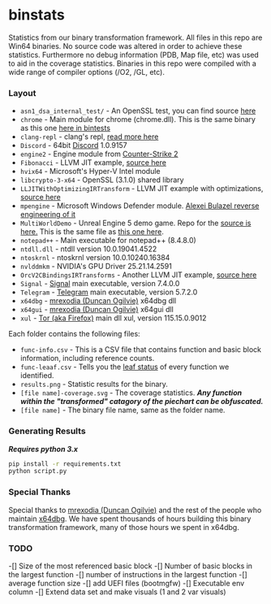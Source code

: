 # binstats

Statistics from our binary transformation framework. All files in this repo are Win64 binaries. No source code was altered in order to achieve these statistics. Furthermore no debug information (PDB, Map file, etc) was used to aid in the coverage statistics. Binaries in this repo were compiled with a wide range of compiler options (/O2, /GL, etc).

### Layout

- `asn1_dsa_internal_test/` - An OpenSSL test, you can find source [here](https://gitlab.softgenetics.com/libs/openssl/-/blob/f510d614a7e981cbf69f11ae186c97d3fa00dda9/test/asn1_dsa_internal_test.c)
- `chrome` - Main module for chrome (chrome.dll). This is the same binary as this one [here in bintests](https://github.com/backengineering/bintests/blob/master/misc/chrome/win64-121.0.6167.85/chrome-win64/chrome.dll)
- `clang-repl` - clang's repl, [read more here](https://clang.llvm.org/docs/ClangRepl.html)
- `Discord` - 64bit [Discord](https://discord.com/) 1.0.9157
- `engine2` - Engine module from [Counter-Strike 2](https://www.counter-strike.net/cs2)
- `Fibonacci` - LLVM JIT example, [source here](https://github.com/llvm-mirror/llvm/blob/master/examples/Fibonacci/fibonacci.cpp)
- `hvix64` - Microsoft's Hyper-V Intel module
- `libcrypto-3-x64` - OpenSSL (3.1.0) shared library
- `LLJITWithOptimizingIRTransform` - LLVM JIT example with optimizations, [source here](https://gitlab.eecs.wsu.edu/44373/t/-/blob/59cd45e5ae2920f2287d2b9df4ec0dc94e48c39d/llvm/examples/OrcV2Examples/LLJITWithOptimizingIRTransform/LLJITWithOptimizingIRTransform.cpp)
- `mpengine` - Microsoft Windows Defender module. [Alexei Bulazel reverse engineering of it](https://www.youtube.com/watch?v=2NawGCUOYT4)
- `MultiWorldDemo` - Unreal Engine 5 demo game. Repo for the [source is here.](https://github.com/UNAmedia/ue5-multiworld-demo) This is the same file as [this one here](https://github.com/backengineering/bintests/blob/master/misc/MultiWorldDemo/MultiWorldDemo/Binaries/Win64/MultiWorldDemo.exe).
- `notepad++` - Main executable for notepad++ (8.4.8.0)
- `ntdll.dll` - ntdll version 10.0.19041.4522
- `ntoskrnl` - ntoskrnl version 10.0.10240.16384
- `nvlddmkm` - NVIDIA's GPU Driver 25.21.14.2591
- `OrcV2CBindingsIRTransforms` - Another LLVM JIT example, [source here](https://code.ornl.gov/llvm-doe/llvm-project/-/blob/f756d38abf2ec40ee06ee5aa668db444e5d6f485/llvm/examples/OrcV2Examples/OrcV2CBindingsIRTransforms/OrcV2CBindingsIRTransforms.c)
- `Signal` - [Signal](https://signal.org/) main executable, version 7.4.0.0
- `Telegram` - [Telegram](https://telegram.org/) main executable, version 5.7.2.0
- `x64dbg` - [mrexodia (Duncan Ogilvie)](https://github.com/mrexodia) x64dbg dll
- `x64gui` - [mrexodia (Duncan Ogilvie)](https://github.com/mrexodia) x64gui dll
- `xul` - [Tor (aka Firefox)](https://gitlab.torproject.org/tpo/applications/tor-browser) main dll xul, version 115.15.0.9012

Each folder contains the following files:

- `func-info.csv` - This is a CSV file that contains function and basic block information, including reference counts.
- `func-leaaf.csv` - Tells you the [leaf status](https://learn.microsoft.com/en-us/cpp/build/stack-usage?view=msvc-170#function-types) of every function we identified. 
- `results.png` - Statistic results for the binary.
- `[file name]-coverage.svg` - The coverage statistics. ***Any function within the "transformed" catagory of the piechart can be obfuscated.***
- `[file name]` - The binary file name, same as the folder name.

### Generating Results

***Requires python 3.x***

```bash
pip install -r requirements.txt
python script.py
```

### Special Thanks

Special thanks to [mrexodia (Duncan Ogilvie)](https://github.com/mrexodia) and the rest of the people who maintain [x64dbg](https://github.com/x64dbg/x64dbg). We have spent thousands of hours building this binary transformation framework, many of those hours we spent in x64dbg.

### TODO

-[] Size of the most referenced basic block
-[] Number of basic blocks in the largest function
-[] number of instructions in the largest function
-[] average function size
-[] add UEFI files (bootmgfw)
-[] Executable env column
-[] Extend data set and make visuals (1 and 2 var visuals)